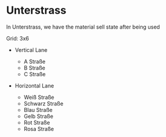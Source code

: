 # Unterstrass

In Unterstrass, we have the material sell state after being used

Grid: 3x6

* Vertical Lane
    - A Straße
    - B Straße
    - C Straße

* Horizontal Lane
    - Weiß Straße
    - Schwarz Straße
    - Blau Straße
    - Gelb Straße
    - Rot Straße
    - Rosa Straße
